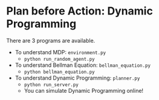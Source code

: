# Plan before Action: Dynamic Programming

There are 3 programs are available.

* To understand MDP: `environment.py`
  * `python run_random_agent.py`
* To understand Bellman Equation: `bellman_equation.py`
  * `python bellman_equation.py`
* To understand Dynamic Programming: `planner.py`
  * `python run_server.py`
  * You can simulate Dynamic Programming online!
